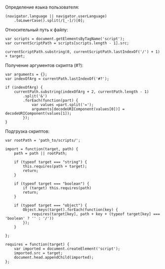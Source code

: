 Определение языка пользователя: 

    (navigator.language || navigator.userLanguage)
        .toLowerCase().split(/[_-]/)[0];

Относительный путь к файлу:

    var scripts = document.getElementsByTagName('script');
    var currentScriptPath = scripts[scripts.length - 1].src;
    
    currentScriptPath.substring(0, currentScriptPath.lastIndexOf('/') + 1) + target;
    
Получение аргументов скрипта (#?):

    var arguments = {};
    var indexOfArg = currentPath.lastIndexOf('#?');
    
    if (indexOfArg) {
        currentPath.substring(indexOfArg + 2, currentPath.length - 1)
            .split('&')
            .forEach(function(part) {
                var values =part.split('=');
                arguments[decodeURIComponent(values[0])] = decodeURIComponent(values[1]);
            });
    }

Подгрузка скриптов: 
    
    var rootPath = 'path_to/scripts/';

    import = function(target, path) {
        path = path || rootPath;
    
        if (typeof target === "string") {
            this.requires(path + target);
            return;
        }
    
        if (typeof target === "boolean") {
            if (target) this.requires(path)
            return;
        }
    
        if (typeof target === "object") {
            Object.keys(target).forEach(function(key) {
                requires(target[key], path + key + (typeof target[key] === 'boolean' ? '' : '/'))
            });
        }
    
    };
    
    requires = function(target) {
        var imported = document.createElement('script');
        imported.src = target;
        document.head.appendChild(imported);
    };

